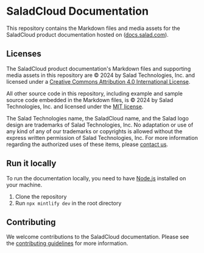 # SaladCloud Documentation

This repository contains the Markdown files and media assets for the SaladCloud product documentation hosted on
([docs.salad.com](https://docs.salad.com)).

## Licenses

The SaladCloud product documentation's Markdown files and supporting media assets in this repository are © 2024 by
Salad Technologies, Inc. and licensed under a [Creative Commons Attribution 4.0 International License](./LICENSE).

All other source code in this repository, including example and sample source code embedded in the Markdown files, is ©
2024 by Salad Technologies, Inc. and licensed under the [MIT license](./LICENSE-CODE).

The Salad Technologies name, the SaladCloud name, and the Salad logo design are trademarks of Salad Technologies, Inc.
No adaptation or use of any kind of any of our trademarks or copyrights is allowed without the express written
permission of Salad Technologies, Inc. For more information regarding the authorized uses of these items, please
[contact us](mailto:cloud@salad.com).

## Run it locally

To run the documentation locally, you need to have [Node.js](https://nodejs.org/en/) installed on your machine.

1. Clone the repository
2. Run `npx mintlify dev` in the root directory

## Contributing

We welcome contributions to the SaladCloud documentation. Please see the
[contributing guidelines](./.github/CONTRIBUTING.md) for more information.
